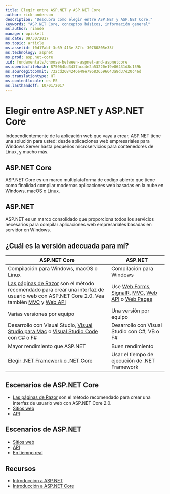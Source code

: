 ```yaml
---
title: Elegir entre ASP.NET y ASP.NET Core
author: rick-anderson
description: "Descubra cómo elegir entre ASP.NET y ASP.NET Core."
keywords: "ASP.NET Core, conceptos básicos, información general"
ms.author: riande
manager: wpickett
ms.date: 09/30/2017
ms.topic: article
ms.assetid: f0d17abf-3c69-413e-87fc-30780805e33f
ms.technology: aspnet
ms.prod: asp.net-core
uid: fundamentals/choose-between-aspnet-and-aspnetcore
ms.openlocfilehash: 875064bd3437acc4e2a53220e19e86431d8c159b
ms.sourcegitcommit: 732cd2684246e49e796836596643a8d37e20c46d
ms.translationtype: HT
ms.contentlocale: es-ES
ms.lasthandoff: 10/01/2017
---
```

# <a name="choose-between-aspnet-and-aspnet-core"></a>Elegir entre ASP.NET y ASP.NET Core 

Independientemente de la aplicación web que vaya a crear, ASP.NET tiene una solución para usted: desde aplicaciones web empresariales para Windows Server hasta pequeños microservicios para contenedores de Linux, y mucho más.

## <a name="aspnet-core"></a>ASP.NET Core

ASP.NET Core es un marco multiplataforma de código abierto que tiene como finalidad compilar modernas aplicaciones web basadas en la nube en Windows, macOS o Linux.

## <a name="aspnet"></a>ASP.NET

ASP.NET es un marco consolidado que proporciona todos los servicios necesarios para compilar aplicaciones web empresariales basadas en servidor en Windows.

## <a name="which-one-is-right-for-me"></a>¿Cuál es la versión adecuada para mí?

| ASP.NET Core | ASP.NET |
|---|---|
|Compilación para Windows, macOS o Linux|Compilación para Windows|
|[Las páginas de Razor](xref:mvc/razor-pages/index) son el método recomendado para crear una interfaz de usuario web con ASP.NET Core 2.0. Vea también [MVC](xref:mvc/overview) y [Web API](xref:tutorials/first-web-api)|Use [Web Forms](https://docs.microsoft.com/aspnet/web-forms), [SignalR](https://docs.microsoft.com/aspnet/signalr), [MVC](https://docs.microsoft.com/aspnet/mvc), [Web API](https://docs.microsoft.com/aspnet/web-api/) o [Web Pages](https://docs.microsoft.com/aspnet/web-pages)|
|Varias versiones por equipo|Una versión por equipo|
|Desarrollo con Visual Studio, [Visual Studio para Mac](https://www.visualstudio.com/vs/visual-studio-mac/) o [Visual Studio Code](https://code.visualstudio.com/) con C# o F#|Desarrollo con Visual Studio con C#, VB o F#|
|Mayor rendimiento que ASP.NET|Buen rendimiento|
|[Elegir .NET Framework o .NET Core](https://docs.microsoft.com/dotnet/articles/standard/choosing-core-framework-server)|Usar el tiempo de ejecución de .NET Framework|

## <a name="aspnet-core-scenarios"></a>Escenarios de ASP.NET Core

<!-- update link to Razor Pages mvc movie series when done -->
* [Las páginas de Razor](xref:mvc/razor-pages/index) son el método recomendado para crear una interfaz de usuario web con ASP.NET Core 2.0.
* [Sitios web](xref:tutorials/first-mvc-app/index)
* [API](xref:tutorials/first-web-api)

## <a name="aspnet-scenarios"></a>Escenarios de ASP.NET

* [Sitios web](https://docs.microsoft.com/aspnet/mvc)
* [API](https://docs.microsoft.com/aspnet/web-api)
* [En tiempo real](https://docs.microsoft.com/aspnet/signalr)

## <a name="resources"></a>Recursos

* [Introducción a ASP.NET](https://docs.microsoft.com/aspnet/overview)
* [Introducción a ASP.NET Core](xref:index)
